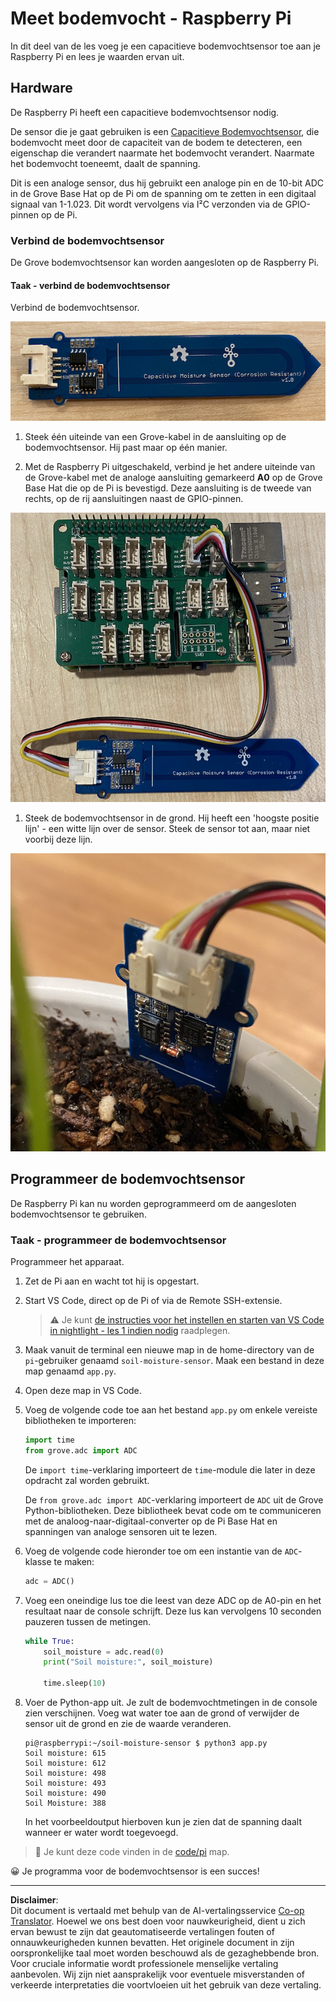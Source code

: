 <!--
CO_OP_TRANSLATOR_METADATA:
{
  "original_hash": "9d4d00a47d5d0f3e6ce42c0d1020064a",
  "translation_date": "2025-08-27T21:27:55+00:00",
  "source_file": "2-farm/lessons/2-detect-soil-moisture/pi-soil-moisture.md",
  "language_code": "nl"
}
-->
# Meet bodemvocht - Raspberry Pi

In dit deel van de les voeg je een capacitieve bodemvochtsensor toe aan je Raspberry Pi en lees je waarden ervan uit.

## Hardware

De Raspberry Pi heeft een capacitieve bodemvochtsensor nodig.

De sensor die je gaat gebruiken is een [Capacitieve Bodemvochtsensor](https://www.seeedstudio.com/Grove-Capacitive-Moisture-Sensor-Corrosion-Resistant.html), die bodemvocht meet door de capaciteit van de bodem te detecteren, een eigenschap die verandert naarmate het bodemvocht verandert. Naarmate het bodemvocht toeneemt, daalt de spanning.

Dit is een analoge sensor, dus hij gebruikt een analoge pin en de 10-bit ADC in de Grove Base Hat op de Pi om de spanning om te zetten in een digitaal signaal van 1-1.023. Dit wordt vervolgens via I²C verzonden via de GPIO-pinnen op de Pi.

### Verbind de bodemvochtsensor

De Grove bodemvochtsensor kan worden aangesloten op de Raspberry Pi.

#### Taak - verbind de bodemvochtsensor

Verbind de bodemvochtsensor.

![Een grove bodemvochtsensor](../../../../../translated_images/grove-capacitive-soil-moisture-sensor.e7f0776cce30e78be5cc5a07839385fd6718857f31b5bf5ad3d0c73c83b2f0ef.nl.png)

1. Steek één uiteinde van een Grove-kabel in de aansluiting op de bodemvochtsensor. Hij past maar op één manier.

1. Met de Raspberry Pi uitgeschakeld, verbind je het andere uiteinde van de Grove-kabel met de analoge aansluiting gemarkeerd **A0** op de Grove Base Hat die op de Pi is bevestigd. Deze aansluiting is de tweede van rechts, op de rij aansluitingen naast de GPIO-pinnen.

![De grove bodemvochtsensor aangesloten op de A0-aansluiting](../../../../../translated_images/pi-soil-moisture-sensor.fdd7eb2393792cf6739cacf1985d9f55beda16d372f30d0b5a51d586f978a870.nl.png)

1. Steek de bodemvochtsensor in de grond. Hij heeft een 'hoogste positie lijn' - een witte lijn over de sensor. Steek de sensor tot aan, maar niet voorbij deze lijn.

![De grove bodemvochtsensor in de grond](../../../../../translated_images/soil-moisture-sensor-in-soil.bfad91002bda5e960f8c51ee64b02ee59b32c8c717e3515a2c945f33e614e403.nl.png)

## Programmeer de bodemvochtsensor

De Raspberry Pi kan nu worden geprogrammeerd om de aangesloten bodemvochtsensor te gebruiken.

### Taak - programmeer de bodemvochtsensor

Programmeer het apparaat.

1. Zet de Pi aan en wacht tot hij is opgestart.

1. Start VS Code, direct op de Pi of via de Remote SSH-extensie.

    > ⚠️ Je kunt [de instructies voor het instellen en starten van VS Code in nightlight - les 1 indien nodig](../../../1-getting-started/lessons/1-introduction-to-iot/pi.md) raadplegen.

1. Maak vanuit de terminal een nieuwe map in de home-directory van de `pi`-gebruiker genaamd `soil-moisture-sensor`. Maak een bestand in deze map genaamd `app.py`.

1. Open deze map in VS Code.

1. Voeg de volgende code toe aan het bestand `app.py` om enkele vereiste bibliotheken te importeren:

    ```python
    import time
    from grove.adc import ADC
    ```

    De `import time`-verklaring importeert de `time`-module die later in deze opdracht zal worden gebruikt.

    De `from grove.adc import ADC`-verklaring importeert de `ADC` uit de Grove Python-bibliotheken. Deze bibliotheek bevat code om te communiceren met de analoog-naar-digitaal-converter op de Pi Base Hat en spanningen van analoge sensoren uit te lezen.

1. Voeg de volgende code hieronder toe om een instantie van de `ADC`-klasse te maken:

    ```python
    adc = ADC()
    ```

1. Voeg een oneindige lus toe die leest van deze ADC op de A0-pin en het resultaat naar de console schrijft. Deze lus kan vervolgens 10 seconden pauzeren tussen de metingen.

    ```python
    while True:
        soil_moisture = adc.read(0)
        print("Soil moisture:", soil_moisture)

        time.sleep(10)
    ```

1. Voer de Python-app uit. Je zult de bodemvochtmetingen in de console zien verschijnen. Voeg wat water toe aan de grond of verwijder de sensor uit de grond en zie de waarde veranderen.

    ```output
    pi@raspberrypi:~/soil-moisture-sensor $ python3 app.py 
    Soil moisture: 615
    Soil moisture: 612
    Soil moisture: 498
    Soil moisture: 493
    Soil moisture: 490
    Soil Moisture: 388
    ```

    In het voorbeeldoutput hierboven kun je zien dat de spanning daalt wanneer er water wordt toegevoegd.

> 💁 Je kunt deze code vinden in de [code/pi](../../../../../2-farm/lessons/2-detect-soil-moisture/code/pi) map.

😀 Je programma voor de bodemvochtsensor is een succes!

---

**Disclaimer**:  
Dit document is vertaald met behulp van de AI-vertalingsservice [Co-op Translator](https://github.com/Azure/co-op-translator). Hoewel we ons best doen voor nauwkeurigheid, dient u zich ervan bewust te zijn dat geautomatiseerde vertalingen fouten of onnauwkeurigheden kunnen bevatten. Het originele document in zijn oorspronkelijke taal moet worden beschouwd als de gezaghebbende bron. Voor cruciale informatie wordt professionele menselijke vertaling aanbevolen. Wij zijn niet aansprakelijk voor eventuele misverstanden of verkeerde interpretaties die voortvloeien uit het gebruik van deze vertaling.